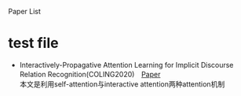 Paper List

# test file

* Interactively-Propagative Attention Learning for Implicit Discourse Relation Recognition(COLING2020)　[Paper](https://www.aclweb.org/anthology/2020.coling-main.282)
<br>本文是利用self-attention与interactive attention两种attention机制<br>

